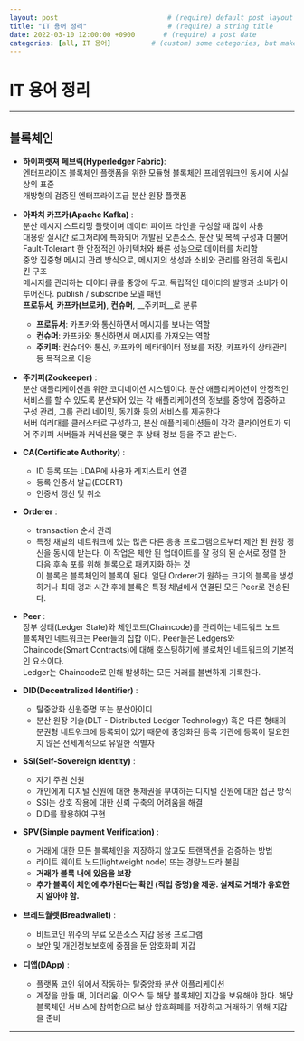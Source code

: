 ```yaml
---
layout: post                           # (require) default post layout
title: "IT 용어 정리"                    # (require) a string title
date: 2022-03-10 12:00:00 +0900       # (require) a post date
categories: [all, IT 용어]          # (custom) some categories, but makesure these categories already exists inside path of `category/`
---
```


# IT 용어 정리

---
## 블록체인
* __하이퍼렛져 페브릭(Hyperledger Fabric)__:  
  엔터프라이즈 블록체인 플랫폼을 위한 모듈형 블록체인 프레임워크인 동시에 사실상의 표준  
  개방형의 검증된 엔터프라이즈급 분산 원장 플랫폼
* __아파치 카프카(Apache Kafka)__ :  
  분산 메시지 스트리밍 플랫이며 데이터 파이프 라인을 구성할 때 많이 사용  
  대용량 실시간 로그처리에 특화되어 개발된 오픈소스, 분산 및 복젝 구성과 더불어 Fault-Tolerant 한 안정적인 아키텍처와 빠른 성능으로 데이터를 처리함  
  중앙 집중형 메시지 관리 방식으로, 메시지의 생성과 소비와 관리를 완전히 독립시킨 구조  
  메시지를 관리하는 데이터 큐를 중앙에 두고, 독립적인 데이터의 발행과 소비가 이루어진다. publish / subscribe 모델 패턴  
  __프로듀서__, __카프카(브로커)__, __컨슈머__, __주키퍼__로 분류  
  - __프로듀서__: 카프카와 통신하면서 메시지를 보내는 역할
  - __컨슈머__: 카프카와 통신하면서 메시지를 가져오는 역할
  - __주키퍼__: 컨슈머와 통신, 카프카의 메타데이터 정보를 저장, 카프카의 상태관리 등 목적으로 이용
* __주키퍼(Zookeeper)__ :  
  분산 애플리케이션을 위한 코디네이션 시스템이다. 분산 애플리케이션이 안정적인 서비스를 할 수 있도록 분산되어 있는 각 애플리케이션의 정보를 중앙에 집중하고 구성 관리, 그룹 관리 네이밍, 동기화 등의 서비스를 제공한다    
  서버 여러대를 클러스터로 구성하고, 분산 애플리케이션들이 각각 클라이언트가 되어 주키퍼 서버들과 커넥션을 맺은 후 상태 정보 등을 주고 받는다.
* __CA(Certificate Authority)__ :  
  - ID 등록 또는 LDAP에 사용자 레지스트리 연결  
  - 등록 인증서 발급(ECERT)
  - 인증서 갱신 및 취소
* __Orderer__ :  
  - transaction 순서 관리
  - 특정 채널의 네트워크에 있는 많은 다른 응용 프로그램으로부터 제안 된 원장 갱신을 동시에 받는다. 이 작업은 제안 된 업데이트를 잘 정의 된 순서로 정렬 한 다음 후속 포를 위해 블록으로 패키지화 하는 것    
    이 블록은 블록체인의 블록이 된다. 일단 Orderer가 원하는 크기의 블록을 생성하거나 최대 경과 시간 후에 블록은 특정 채널에서 연결된 모든 Peer로 전송된다.  
* __Peer__ :  
  장부 상태(Ledger State)와 체인코드(Chaincode)를 관리하는 네트워크 노드    
  블록체인 네트워크는 Peer들의 집합 이다. Peer들은 Ledgers와 Chaincode(Smart Contracts)에 대해 호스팅하기에 블로체인 네트워크의 기본적인 요소이다.    
  Ledger는 Chaincode로 인해 발생하는 모든 거래를 불변하게 기록한다.  

* __DID(Decentralized Identifier)__ :
  - 탈중앙화 신원증명 또는 분산아이디
  - 분산 원장 기술(DLT - Distributed Ledger Technology) 혹은 다른 형태의 분권형 네트워크에 등록되어 있기 때문에 중앙화된 등록 기관에 등록이 필요한지 않은 전세계적으로 유일한 식별자
* __SSI(Self-Sovereign identity)__ :
  - 자기 주권 신원
  - 개인에게 디지털 신원에 대한 통제권을 부여하는 디지털 신원에 대한 접근 방식
  - SSI는 상호 작용에 대한 신뢰 구축의 어려움을 해결
  - DID를 활용하여 구현
* __SPV(Simple payment Verification)__ :
  - 거래에 대한 모든 블록체인을 저장하지 않고도 트랜잭션을 검증하는 방법
  - 라이트 웨이트 노드(lightweight node) 또는 경량노드라 불림
  - __거래가 블록 내에 있음을 보장__
  - __추가 블록이 체인에 추가된다는 확인 (작업 증명)을 제공. 실제로 거래가 유효한지 알아야 함.__
* __브레드월렛(Breadwallet)__ :
  - 비트코인 위주의 무료 오픈소스 지갑 응용 프로그램
  - 보안 및 개인정보보호에 중점을 둔 암호화폐 지갑
* __디앱(DApp)__ :
  - 플랫폼 코인 위에서 작동하는 탈중앙화 분산 어플리케이션
  - 계정을 만들 때, 이더리움, 이오스 등 해당 블록체인 지갑을 보유해야 한다. 해당 블록체인 서비스에 참여함으로 보상 암호화폐를 저장하고 거래하기 위해 지갑을 준비
---


